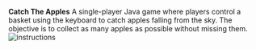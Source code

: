 **Catch The Apples**
A single-player Java game where players control a basket using the keyboard to catch apples falling from the sky. The objective is to collect as many apples as possible without missing them. 
![instructions](https://github.com/user-attachments/assets/caede8a3-fa02-4256-bb5a-ed2925969577)

